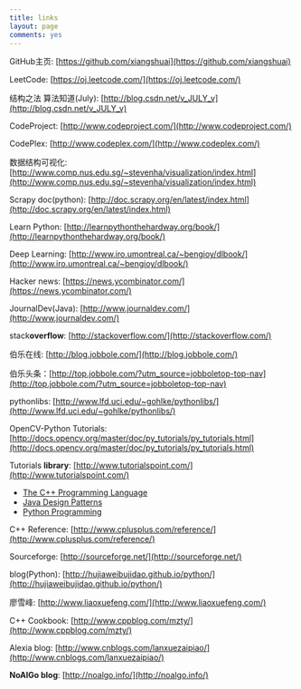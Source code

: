 ```yaml
---
title: links
layout: page
comments: yes
---
```


GitHub主页: [https://github.com/xiangshuai](https://github.com/xiangshuai)

LeetCode: [https://oj.leetcode.com/](https://oj.leetcode.com/)

结构之法 算法知道(July): [http://blog.csdn.net/v_JULY_v](http://blog.csdn.net/v_JULY_v)

CodeProject: [http://www.codeproject.com/](http://www.codeproject.com/)

CodePlex: [http://www.codeplex.com/](http://www.codeplex.com/)

数据结构可视化: [http://www.comp.nus.edu.sg/~stevenha/visualization/index.html](http://www.comp.nus.edu.sg/~stevenha/visualization/index.html)

Scrapy doc(python): [http://doc.scrapy.org/en/latest/index.html](http://doc.scrapy.org/en/latest/index.html)

Learn Python: [http://learnpythonthehardway.org/book/](http://learnpythonthehardway.org/book/)

Deep Learning: [http://www.iro.umontreal.ca/~bengioy/dlbook/](http://www.iro.umontreal.ca/~bengioy/dlbook/)

Hacker news: [https://news.ycombinator.com/](https://news.ycombinator.com/)

JournalDev(Java): [http://www.journaldev.com/](http://www.journaldev.com/)

stack**overflow**: [http://stackoverflow.com/](http://stackoverflow.com/)

伯乐在线: [http://blog.jobbole.com/](http://blog.jobbole.com/)

伯乐头条：[http://top.jobbole.com/?utm_source=jobboletop-top-nav](http://top.jobbole.com/?utm_source=jobboletop-top-nav)

pythonlibs: [http://www.lfd.uci.edu/~gohlke/pythonlibs/](http://www.lfd.uci.edu/~gohlke/pythonlibs/)

OpenCV-Python Tutorials: [http://docs.opencv.org/master/doc/py_tutorials/py_tutorials.html](http://docs.opencv.org/master/doc/py_tutorials/py_tutorials.html)

Tutorials **library**: [http://www.tutorialspoint.com/](http://www.tutorialspoint.com/)
>	
- [The C++ Programming Language](http://www.tutorialspoint.com/cplusplus/index.htm)
- [Java Design Patterns](http://www.tutorialspoint.com/design_pattern/index.htm)
- [Python Programming](http://www.tutorialspoint.com/python/index.htm)

C++ Reference: [http://www.cplusplus.com/reference/](http://www.cplusplus.com/reference/)

Sourceforge: [http://sourceforge.net/](http://sourceforge.net/)

blog(Python): [http://hujiaweibujidao.github.io/python/](http://hujiaweibujidao.github.io/python/)

廖雪峰: [http://www.liaoxuefeng.com/](http://www.liaoxuefeng.com/)

C++ Cookbook: [http://www.cppblog.com/mzty/](http://www.cppblog.com/mzty/)

Alexia blog: [http://www.cnblogs.com/lanxuezaipiao/](http://www.cnblogs.com/lanxuezaipiao/)

**NoAlGo blog**: [http://noalgo.info/](http://noalgo.info/)